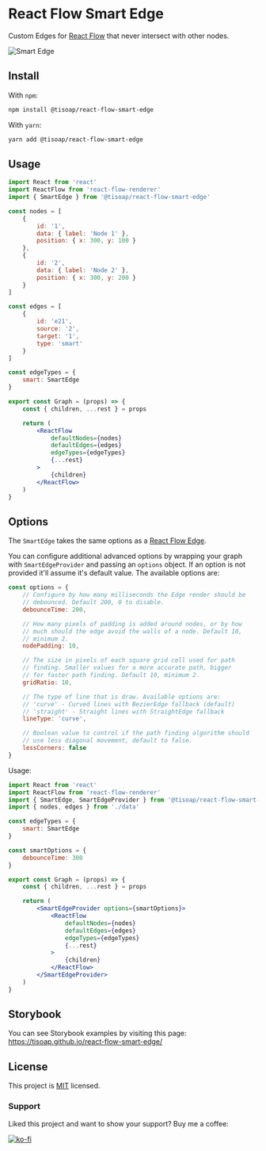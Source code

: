 # React Flow Smart Edge

Custom Edges for [React Flow](https://github.com/tisoap/react-flow-smart-edge#readme) that never intersect with other nodes.

![Smart Edge](https://raw.githubusercontent.com/tisoap/react-flow-smart-edge/main/.github/images/example.gif)

## Install

With `npm`:

```bash
npm install @tisoap/react-flow-smart-edge
```

With `yarn`:

```bash
yarn add @tisoap/react-flow-smart-edge
```

## Usage

```jsx
import React from 'react'
import ReactFlow from 'react-flow-renderer'
import { SmartEdge } from '@tisoap/react-flow-smart-edge'

const nodes = [
	{
		id: '1',
		data: { label: 'Node 1' },
		position: { x: 300, y: 100 }
	},
	{
		id: '2',
		data: { label: 'Node 2' },
		position: { x: 300, y: 200 }
	}
]

const edges = [
	{
		id: 'e21',
		source: '2',
		target: '1',
		type: 'smart'
	}
]

const edgeTypes = {
	smart: SmartEdge
}

export const Graph = (props) => {
	const { children, ...rest } = props

	return (
		<ReactFlow
			defaultNodes={nodes}
			defaultEdges={edges}
			edgeTypes={edgeTypes}
			{...rest}
		>
			{children}
		</ReactFlow>
	)
}
```

## Options

The `SmartEdge` takes the same options as a [React Flow Edge](https://reactflow.dev/docs/api/edges/edge-options/).

You can configure additional advanced options by wrapping your graph with `SmartEdgeProvider` and passing an `options` object. If an option is not provided it'll assume it's default value. The available options are:

```js
const options = {
	// Configure by how many milliseconds the Edge render should be
	// debounced. Default 200, 0 to disable.
	debounceTime: 200,

	// How many pixels of padding is added around nodes, or by how
	// much should the edge avoid the walls of a node. Default 10,
	// minimum 2.
	nodePadding: 10,

	// The size in pixels of each square grid cell used for path
	// finding. Smaller values for a more accurate path, bigger
	// for faster path finding. Default 10, minimum 2.
	gridRatio: 10,

	// The type of line that is draw. Available options are:
	// 'curve' - Curved lines with BezierEdge fallback (default)
	// 'straight' - Straight lines with StraightEdge fallback
	lineType: 'curve',

	// Boolean value to control if the path finding algorithm should
	// use less diagonal movement, default to false.
	lessCorners: false
}
```

Usage:

```jsx
import React from 'react'
import ReactFlow from 'react-flow-renderer'
import { SmartEdge, SmartEdgeProvider } from '@tisoap/react-flow-smart-edge'
import { nodes, edges } from './data'

const edgeTypes = {
	smart: SmartEdge
}

const smartOptions = {
	debounceTime: 300
}

export const Graph = (props) => {
	const { children, ...rest } = props

	return (
		<SmartEdgeProvider options={smartOptions}>
			<ReactFlow
				defaultNodes={nodes}
				defaultEdges={edges}
				edgeTypes={edgeTypes}
				{...rest}
			>
				{children}
			</ReactFlow>
		</SmartEdgeProvider>
	)
}
```

## Storybook

You can see Storybook examples by visiting this page: https://tisoap.github.io/react-flow-smart-edge/

## License

This project is [MIT](https://github.com/tisoap/react-flow-smart-edge/blob/main/LICENSE) licensed.

### Support

Liked this project and want to show your support? Buy me a coffee:

[![ko-fi](https://ko-fi.com/img/githubbutton_sm.svg)](https://ko-fi.com/J3J472RAJ)
